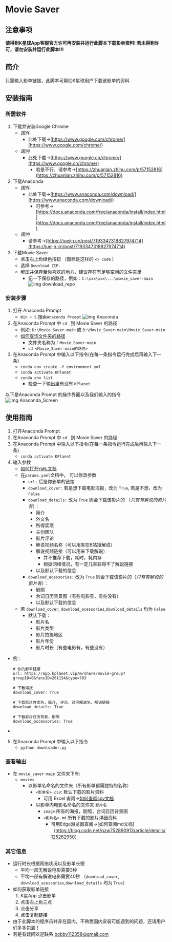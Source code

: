 # Movie Saver

## 注意事项
**请得到K星球App客服官方许可再安装并运行此脚本下载影单资料! 若未得到许可，请勿安装并运行此脚本!!!**

## 简介
只需输入影单链接，此脚本可帮助K星球用户下载该影单的资料

## 安装指南 

### 所需软件
1. 下载并安装Google Chrome
   - *国外*
     - 此处下载->[https://www.google.com/chrome/](https://www.google.com/chrome/)
   - *国内*
     - 此处下载->[https://www.google.cn/chrome/](https://www.google.cn/chrome/)
       - 若是不行，请参考->[https://zhuanlan.zhihu.com/p/57152816](https://zhuanlan.zhihu.com/p/57152816)
2. 下载Anaconda
   - *国外*
     - 此处下载->[https://www.anaconda.com/download/](https://www.anaconda.com/download/)
       - 可参考->[https://docs.anaconda.com/free/anaconda/install/index.html](https://docs.anaconda.com/free/anaconda/install/index.html)
   - *国内*
     - 请参考->[https://juejin.cn/post/7193347318827974714](https://juejin.cn/post/7193347318827974714)     
3. 下载Movie Saver
   - 点击右上角绿色按钮 （图标是这样的 `<> code` )
   - 选择 `Download ZIP.`
   - 解压并保存至你喜欢的地方，建议存在有足够空间的文件夹里
     - 记一下保存的路径，例如：`C:\xxx\xxx\...\movie_saver-main`
![img download_repo](./instruction_imgs/download_repo.jpeg)


### 安装步骤
1. 打开 Anaconda Prompt
   - `Win + S` 搜索`Anaconda Prompt`
![img Anaconda](./instruction_imgs/Anaconda.png)
1. 在Anaconda Prompt 中 `cd ` 到 Movie Saver 的路径
   - 例如: `D:\Movie_Saver-main` 或 `D:\Movie_Saver-main\Movie_Saver-main`
   - [如何查询文件夹的路径](https://zhidao.baidu.com/question/1905489514073876060.html)
     - 文件夹名称为：`Movie_Saver-main`
     - `cd <Movie_Saver-main的路径>`
2. 在Anaconda Prompt 中输入以下指令(在每一条指令运行完成后再输入下一条)
   - `conda env create -f environment.yml`
   - `conda activate KPlanet`
   - `conda env list`
     - 检查一下输出里有没有 `KPlanet`
  
以下是Anaconda Prompt 的操作界面以及我们输入的指令
![img Anaconda_Screen](./instruction_imgs/Anaconda_install.jpg)


## 使用指南
1. 打开Anaconda Prompt
2. 在Anaconda Prompt 中 `cd ` 到 Movie Saver 的路径
3. 在Anaconda Prompt 中输入以下指令(在每一条指令运行完成后再输入下一条)
   - `conda activate KPlanet`
4. 输入参数
   - [如何打开`YAML`文档](https://juejin.cn/s/yaml%E6%96%87%E4%BB%B6%E7%94%A8%E4%BB%80%E4%B9%88%E6%89%93%E5%BC%80)
   - 在`params.yaml`文档中， 可以修改参数
     - `url:` 后是你影单的链接
     - `download_cover:` 若是想下载电影海报，改为 `True`, 若是不想，改为 `False`
     - `download_details:` 改为 `True` 则会下载该影片的 （*只有有解说的影片有*）：
       - 简介
       - 外文名
       - 所得奖项
       - 主创团队
       - 影片评论
       - 解说视频名称（可以用来在B站搜解说）
       - 解说视频链接（可以用来下载解说）
         - 并不推荐下载，耗时，耗内存
         - 根据网络情况，有一定几率获得不了解说链接
       - 以及默认下载的信息
     - `download_acessories:` 改为 `True` 则会下载该影片的（*只有有解说的影片有*）：
       - 剧照
       - 台词日历背景图（有些电影有，有些没有）
       - 以及默认下载的信息
    - 若 `download_cover`, `download_acessories`,`download_details` 均为 `False`
      - 默认下载：
        - 影片名
        - 影片类型
        - 影片拍摄地区
        - 影片年份
        - 影片时长（有些电影有，有些没有）
  - 例：
    ```
    # 你的影单链接
    url: https://app.kplanet.vip/m/share/movie-group?groupID=0&fansID=261154&type=703

    # 下载海报
    download_cover: True

    # 下载影片外文名，简介, 评论，对应解说名，解说链接
    download_details: True

    # 下载影片日历背景，剧照
    download_accessories: True

    ```
   - 
5. 在Anaconda Prompt 中输入以下指令
   - `python downloader.py`

### 查看输出
- 在 `movie_saver-main` 文件夹下有:
  - `movies`
    - 以影单名命名的文件夹（所有影单都需独特的名称）
      - `<影单名>.csv`: 默认下载的影片资料
        - 可用 Excel 查阅->[如何查阅csv文档](https://blog.csdn.net/weixin_51128842/article/details/126892647)
      - 以影单内电影名命名的文件夹 `影片名`
        - `image` 所有的海报，剧照，台词日历背景图
        - `<影片名>.md` 所有下载的影片详细资料
          - 可用Edge游览器查阅->[如何查阅md文档]（https://blog.csdn.net/qzw752890913/article/details/125262950）

### 其它信息
- 运行时长根据网络状况以及影单长短
  - 平均一部无解说电影需要3秒 
  - 平均一部有解说电影需要40秒 （`download_cover`, `download_acessories`,`download_details` 均为 `True`）
- 如何获取影单链接
  1. K星App 点击影单
  2. 点击右上角三点
  3. 点击分享
  4. 点击复制链接
- 由于此脚本的程序员并非在国内，不熟悉国内安装可能遇到的问题，还请用户们多多包涵！
- 若是有疑问欢迎联系 bobby112358@gmail.com